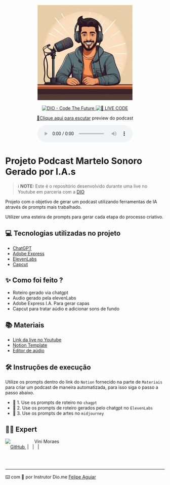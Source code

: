 <p align="center">
<img 
    src="./assets/capa_podcaster3.jpg"
    width="300"
/>
</p>

<p align="center">
<a href="https://dio.me/">
    <img 
        src="https://img.shields.io/badge/DIO-Code_The_Future-28DA77?logo=youtube" 
        alt="DIO - Code The Future">
</a>
<a href="https://dio.me/">
<img 
    src="https://img.shields.io/badge/🔴_LIVE_CODE-FF5E72" 
    alt="🔴 LIVE CODE">
</a>
</p>

<p align="center">
<a href="https://github.com/Redvini/prompts-for-podcast-generate-by-ia/blob/main/output/podcast_Martelo_Sonoro_Vini_Moraes.MP3" title="Escute agora"> 📕Clique aqui para escutar</a>
    preview do podcast
</p>

<div align="center">
    <audio src="output/podcast_Martelo_Sonoro_Vini_Moraes.MP3" controls title="Podcast editado"></audio>
</div>

# Projeto Podcast Martelo Sonoro Gerado por I.A.s


 > ℹ️ **NOTE:** Este é o repositório desenvolvido durante uma live no Youtube em parceria com a [DIO](https://dio.me)

Projeto com o objetivo de gerar um podcast utilizando ferramentas de IA através de prompts mais trabalhado.

Utilizer uma esteira de prompts para gerar cada etapa do processo criativo.

## 💻 Tecnologias utilizadas no projeto

- [ChatGPT](https://chat.openai.com/) 
- [Adobe Express](https://http://www.adobe.com/express)
- [ElevenLabs](https://beta.elevenlabs.io/)
- [Capcut](https://www.capcut.com/pt-br/)

## ✨ Como foi feito ?

- Roteiro gerado via chatgpt
- Audio gerado pela elevenLabs
- Adobe Express I.A. Para gerar capas
- Capcut para tratar aúdio e adicionar sons de fundo

## 📚 Materiais

- [Link da live no Youtube](https://www.youtube.com)
- [Notion Template](https://helpful-jump-17b.notion.site/PAS-Podcast-AI-Studio-210489e15d7a4a73b743bb159e45d06f?pvs=4)
- [Editor de aúdio](https://www.capcut.com/editor?from_page=landing_page&__action_from=picture_V%C3%ADdeos%20profissionais%20em%20minutos,%20n%C3%A3o%20em%20horas.)


## 🛠️ Instruções de execução

Utilize os prompts dentro do link do `Notion` fornecido na parte de `Materiais` para criar um podcast de maneira automatizada, para isso siga o passo a passo abaixo.

- 🤖 1. Use os prompts de roteiro no `chagpt`
- 🤖 2. Use os prompts de roteiro gerados pelo chatgpt no  `ElevenLabs`
- 🤖 3. Use os prompts de artes no `midjourney`

## 👨‍💻 Expert

<p>
    <img 
      align=left 
      margin=10 
      width=80 
      src="https://avatars.githubusercontent.com/u/37452836?v=4"
    />
    <p>&nbsp&nbsp&nbspVini Moraes<br>
    &nbsp&nbsp&nbsp
    <a 
        href="https://https://github.com/Redvini">
        GitHub
    </a>
    &nbsp;|&nbsp;
    &nbsp;|&nbsp;
    &nbsp;|&nbsp;</p>
</p>
<br/><br/>
<p>

---

⌨️ com 💜 por Instrutor Dio.me [Felipe Aguiar](https://github.com/felipeAguiarCode)
